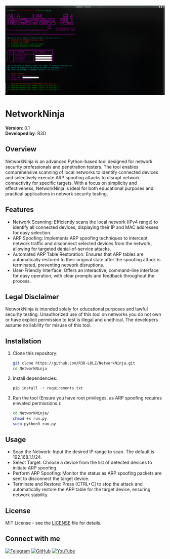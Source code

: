 ![NetworkNinja ScreenShot](images/Screenshot.png)

# NetworkNinja

**Version**: 0.1  
**Developed by**: R3D

## Overview

NetworkNinja is an advanced Python-based tool designed for network security professionals and penetration testers. The tool enables comprehensive scanning of local networks to identify connected devices and selectively execute ARP spoofing attacks to disrupt network connectivity for specific targets. With a focus on simplicity and effectiveness, NetworkNinja is ideal for both educational purposes and practical applications in network security testing.


## Features

- Network Scanning: Efficiently scans the local network (IPv4 range) to identify all connected devices, displaying their IP and MAC addresses for easy selection.
- ARP Spoofing: Implements ARP spoofing techniques to intercept network traffic and disconnect selected devices from the network, allowing for targeted denial-of-service attacks.
- Automated ARP Table Restoration: Ensures that ARP tables are automatically restored to their original state after the spoofing attack is terminated, preventing network disruptions.
- User-Friendly Interface: Offers an interactive, command-line interface for easy operation, with clear prompts and feedback throughout the process.
  
## Legal Disclaimer

NetworkNinja is intended solely for educational purposes and lawful security testing. Unauthorized use of this tool on networks you do not own or have explicit permission to test is illegal and unethical. The developers assume no liability for misuse of this tool.

## Installation

1. Clone this repository:
    ```bash
    git clone https://github.com/R3D-LOLZ/NetworkNinja.git
    cd NetworkNinja
    ```

2. Install dependencies:
    ```bash
    pip install -r requirements.txt
    ```

3. Run the tool (Ensure you have root privileges, as ARP spoofing requires elevated permissions.):
    ```bash
    cd NetworkNinja/
    chmod +x run.py
    sudo python3 run.py
    ```
## Usage

- Scan the Network: Input the desired IP range to scan. The default is 192.168.1.1/24.
- Select Target: Choose a device from the list of detected devices to initiate ARP spoofing.
- Perform ARP Spoofing: Monitor the status as ARP spoofing packets are sent to disconnect the target device.
- Terminate and Restore: Press [CTRL+C] to stop the attack and automatically restore the ARP table for the target device, ensuring network stability.

## License

MIT License - see the [LICENSE](LICENSE) file for details.


## Connect with me

[![Telegram](https://img.shields.io/badge/Telegram-2CA5E0?style=for-the-badge&logo=telegram&logoColor=white)](https://t.me/r3d_v1)
[![GitHub](https://img.shields.io/badge/GitHub-181717?style=for-the-badge&logo=github)](https://github.com/R3D-LOLZ)
[![YouTube](https://img.shields.io/badge/YouTube-FF0000?style=for-the-badge&logo=youtube&logoColor=white)](https://www.youtube.com/@r3d_0)


